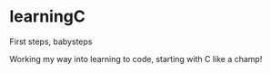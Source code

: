 # learningC
First steps, babysteps

Working my way into learning to code, starting with C like a champ!
